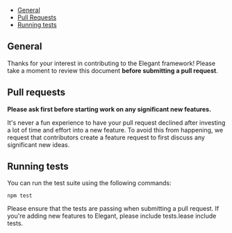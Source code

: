 - [General](#general)
- [Pull Requests](#pull-requests)
- [Running tests](#running-tests)

<a name="general"></a>

## General

Thanks for your interest in contributing to the Elegant framework! Please take a moment to review this document **before submitting a pull request**.

<a name="pull-requests"></a>

## Pull requests

**Please ask first before starting work on any significant new features.**

It's never a fun experience to have your pull request declined after investing a lot of time and effort into a new feature. To avoid this from happening, we request that contributors create a feature request to first discuss any significant new ideas.

<a name="running-tests"></a>

## Running tests

You can run the test suite using the following commands:

```
npm test
```

Please ensure that the tests are passing when submitting a pull request. If you're adding new features to Elegant, please include tests.lease include tests.